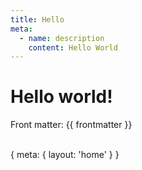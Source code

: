 ```yaml
---
title: Hello
meta:
  - name: description
    content: Hello World
---
```


<h1>Hello world!</h1>

Front matter: {{ frontmatter }}

<script setup>
import Counter2 from '../Counter2.vue'
</script>

<Counter />
<br>
<Counter2 />

<route>
{
  meta: {
    layout: 'home'
  }
}
</route>
